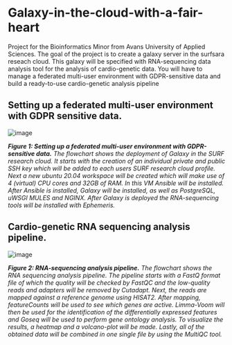 # Galaxy-in-the-cloud-with-a-fair-heart
Project for the Bioinformatics Minor from Avans University of Applied Sciences. The goal of the project is to create a galaxy server in the surfsara reseach cloud. This galaxy will be specified with RNA-sequencing data analysis tool for the analysis of cardio-genetic data. You will have to manage a federated multi-user environment with GDPR-sensitive data and build a ready-to-use cardio-genetic analysis pipeline

## Setting up a federated multi-user environment with GDPR sensitive data. 
![image](https://user-images.githubusercontent.com/80160380/177067198-c0aa2786-5fcb-45cc-a38b-015db66099fa.png)

***Figure 1: Setting up a federated multi-user environment with GDPR-sensitive data.** The flowchart shows the deployment of Galaxy in the SURF research cloud. It starts with the creation of an individual private and public SSH key which will be added to each users SURF research cloud profile. Next a new ubuntu 20.04 workspace will be created which will make use of 4 (virtual) CPU cores and 32GB of RAM. In this VM Ansible will be installed. After Ansible is installed, Galaxy will be installed, as well as PostgreSQL, uWSGI MULES and NGINX. After Galaxy is deployed the RNA-sequencing tools will be installed with Ephemeris.*

## Cardio-genetic RNA sequencing analysis pipeline. 
![image](https://user-images.githubusercontent.com/80160380/168887779-b87bd891-84c1-4d9f-992f-8bbcc45699f1.png)

***Figure 2: RNA-sequencing analysis pipeline.** The flowchart shows the RNA sequencing analysis pipeline. The pipeline starts with a FastQ format file of which the quality will be checked by FastQC and the low-quality reads and adapters will be removed by Cutadapt. Next, the reads are mapped against a reference genome using HISAT2. After mapping, featureCounts will be used to see which genes are active. Limma-Voom will then be used for the identification of the differentially expressed features and Goseq will be used to perform gene ontology analysis. To visualize the results, a heatmap and a volcano-plot will be made. Lastly, all of the obtained data will be combined in one single file by using the MultiQC tool.*
